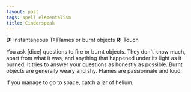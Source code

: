 ```yaml
---
layout: post
tags: spell elementalism
title: Cinderspeak
---
```

<b>D:</b> Instantaneous <b>T:</b> Flames or burnt objects <b>R:</b> Touch

You ask [dice] questions to fire or burnt objects. They don't know much, apart from what it was, and anything that happened under its light as it burned. It tries to answer your questions as honestly as possible. Burnt objects are generally weary and shy. Flames are passionnate and loud.

If you manage to go to space, catch a jar of helium.

